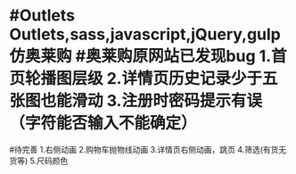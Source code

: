 #Outlets
Outlets,sass,javascript,jQuery,gulp
仿奥莱购
#奥莱购原网站已发现bug
1.首页轮播图层级
2.详情页历史记录少于五张图也能滑动
3.注册时密码提示有误（字符能否输入不能确定）
========================
#待完善
1.右侧动画
2.购物车抛物线动画
3.详情页右侧动画，跳页
4.筛选(有货无货等)
5.尺码颜色

